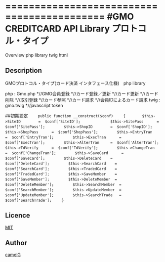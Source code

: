 ===========================================
#GMO CREDITCARD API Library プロトコル・タイプ
===========================================
Overview
php library
twig html

## Description
GMOプロトコル・タイプ(カード決済 インタフェース仕様)　php library

php : Gmo.php
    *//GMO会員登録
    *//カード登録／更新 
    *//カード更新
    *//カード削除
    *//取引登録
    *//カード参照
    *//カード請求
    *//会員IDによるカード請求
twig : gmo.twig
    *//javascript token

##初期設定
`    public function __construct($conf)`
`    {`
`        $this->SiteID        =  $conf['SiteID'];      `
`        $this->SitePass      =  $conf['SitePass'];`
`        $this->ShopID        =  $conf['ShopID'];`
`        $this->ShopPass      =  $conf['ShopPass'];`
`        $this->EntryTran     =  $conf['EntryTran'];`
`        $this->ExecTran      =  $conf['ExecTran'];`
`        $this->AlterTran     =  $conf['AlterTran'];`
`        $this->TdVerify      =  $conf['TdVerify'];`
`        $this->ChangeTran    =  $conf['ChangeTran'];`
`        $this->SaveCard      =  $conf['SaveCard'];`
`        $this->DeleteCard    =  $conf['DeleteCard'];`
`        $this->SearchCard    =  $conf['SearchCard'];`
`        $this->TradedCard    =  $conf['TradedCard'];`
`        $this->SaveMember    =  $conf['SaveMember'];`
`        $this->DeleteMember  =  $conf['DeleteMember'];`
`        $this->SearchMember  =  $conf['SearchMember'];`
`        $this->UpdateMember  =  $conf['UpdateMember'];`
`        $this->SearchTrade   =  $conf['SearchTrade'];`
`    }`

## Licence
[MIT](https://github.com/tcnksm/tool/blob/master/LICENCE)

## Author
[camelG](https://github.com/camelG)